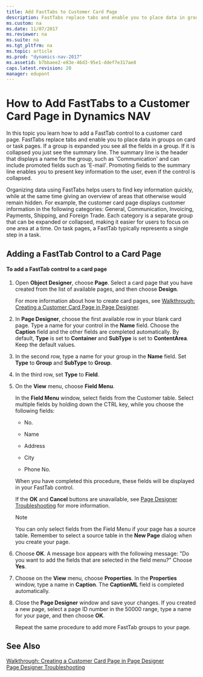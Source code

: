 ```yaml
---
title: Add FastTabs to Customer Card Page
description: FastTabs replace tabs and enable you to place data in groups on card or task pages. Learn how to add a FastTab control to a customer card page.
ms.custom: na
ms.date: 11/07/2017
ms.reviewer: na
ms.suite: na
ms.tgt_pltfrm: na
ms.topic: article
ms.prod: "dynamics-nav-2017"
ms.assetid: b7bbaee2-e83e-46d3-95e1-ddef7e317ae8
caps.latest.revision: 20
manager: edupont
---
```

# How to Add FastTabs to a Customer Card Page in Dynamics NAV
In this topic you learn how to add a FastTab control to a customer card page. FastTabs replace tabs and enable you to place data in groups on card or task pages. If a group is expanded you see all the fields in a group. If it is collapsed you just see the summary line. The summary line is the header that displays a name for the group, such as 'Communication' and can include promoted fields such as 'E-mail'. Promoting fields to the summary line enables you to present key information to the user, even if the control is collapsed.  
  
 Organizing data using FastTabs helps users to find key information quickly, while at the same time giving an overview of areas that otherwise would remain hidden. For example, the customer card page displays customer information in the following categories: General, Communication, Invoicing, Payments, Shipping, and Foreign Trade. Each category is a separate group that can be expanded or collapsed, making it easier for users to focus on one area at a time. On task pages, a FastTab typically represents a single step in a task.  
  
## Adding a FastTab Control to a Card Page  
  
#### To add a FastTab control to a card page  
  
1.  Open **Object Designer**, choose **Page**. Select a card page that you have created from the list of available pages, and then choose **Design**.  
  
     For more information about how to create card pages, see [Walkthrough: Creating a Customer Card Page in Page Designer](Walkthrough--Creating-a-Customer-Card-Page-in-Page-Designer.md).  
  
2.  In **Page Designer**, choose the first available row in your blank card page. Type a name for your control in the **Name** field. Choose the **Caption** field and the other fields are completed automatically. By default, **Type** is set to **Container** and **SubType** is set to **ContentArea**. Keep the default values.  
  
3.  In the second row, type a name for your group in the **Name** field. Set **Type** to **Group** and **SubType** to **Group**.  
  
4.  In the third row, set **Type** to **Field**.  
  
5.  On the **View** menu, choose **Field Menu**.  
  
     In the **Field Menu** window, select fields from the Customer table. Select multiple fields by holding down the CTRL key, while you choose the following fields:  
  
    -   No.  
  
    -   Name  
  
    -   Address  
  
    -   City  
  
    -   Phone No.  
  
     When you have completed this procedure, these fields will be displayed in your FastTab control.  
  
     If the **OK** and **Cancel** buttons are unavailable, see [Page Designer Troubleshooting](Page-Designer-Troubleshooting.md) for more information.  
  
    > [!NOTE]  
    >  You can only select fields from the Field Menu if your page has a source table. Remember to select a source table in the **New Page** dialog when you create your page.  
  
6.  Choose **OK**. A message box appears with the following message: "Do you want to add the fields that are selected in the field menu?" Choose **Yes**.  
  
7.  Choose on the **View** menu, choose **Properties**. In the **Properties** window, type a name in **Caption**. The **CaptionML** field is completed automatically.  
  
8.  Close the **Page Designer** window and save your changes. If you created a new page, select a page ID number in the 50000 range, type a name for your page, and then choose **OK**.  
  
     Repeat the same procedure to add more FastTab groups to your page.  
  
## See Also  
 [Walkthrough: Creating a Customer Card Page in Page Designer](Walkthrough--Creating-a-Customer-Card-Page-in-Page-Designer.md)   
 [Page Designer Troubleshooting](Page-Designer-Troubleshooting.md)